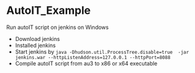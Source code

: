 # AutoIT_Example
Run autoIT script on jenkins on Windows
- Download jenkins
- Installed jenkins
- Start jenkins by ```java -Dhudson.util.ProcessTree.disable=true  -jar jenkins.war --httpListenAddress=127.0.0.1 --httpPort=8088```
- Compile autoIT script from au3 to x86 or x64 executable
